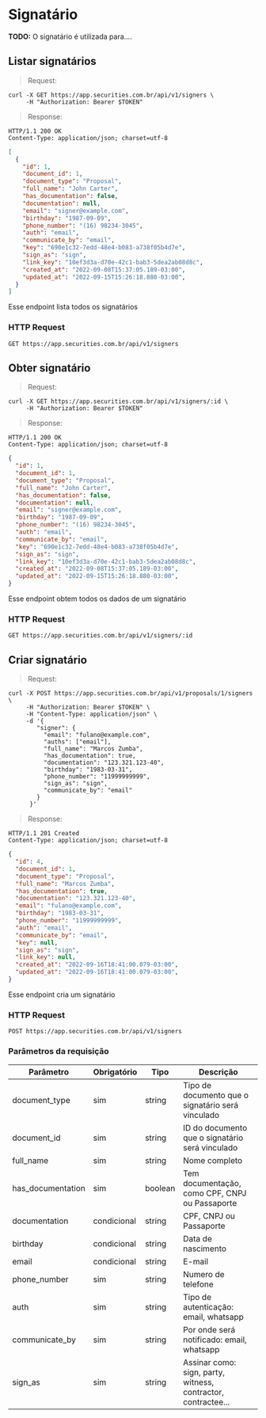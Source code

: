 # Signatário

**TODO:** O signatário é utilizada para....

## Listar signatários

> Request:

```shell
curl -X GET https://app.securities.com.br/api/v1/signers \
     -H "Authorization: Bearer $TOKEN"
```

> Response:

```shell
HTTP/1.1 200 OK
Content-Type: application/json; charset=utf-8
```

```json
[
  {
    "id": 1,
    "document_id": 1,
    "document_type": "Proposal",
    "full_name": "John Carter",
    "has_documentation": false,
    "documentation": null,
    "email": "signer@example.com",
    "birthday": "1987-09-09",
    "phone_number": "(16) 98234-3045",
    "auth": "email",
    "communicate_by": "email",
    "key": "690e1c32-7edd-48e4-b083-a738f05b4d7e",
    "sign_as": "sign",
    "link_key": "10ef3d3a-d70e-42c1-bab3-5dea2ab08d8c",
    "created_at": "2022-09-08T15:37:05.189-03:00",
    "updated_at": "2022-09-15T15:26:18.880-03:00",
  }
]
```

Esse endpoint lista todos os signatários

### HTTP Request

`GET https://app.securities.com.br/api/v1/signers`

## Obter signatário

> Request:

```shell
curl -X GET https://app.securities.com.br/api/v1/signers/:id \
     -H "Authorization: Bearer $TOKEN"
```

> Response:

```shell
HTTP/1.1 200 OK
Content-Type: application/json; charset=utf-8
```

```json
{
  "id": 1,
  "document_id": 1,
  "document_type": "Proposal",
  "full_name": "John Carter",
  "has_documentation": false,
  "documentation": null,
  "email": "signer@example.com",
  "birthday": "1987-09-09",
  "phone_number": "(16) 98234-3045",
  "auth": "email",
  "communicate_by": "email",
  "key": "690e1c32-7edd-48e4-b083-a738f05b4d7e",
  "sign_as": "sign",
  "link_key": "10ef3d3a-d70e-42c1-bab3-5dea2ab08d8c",
  "created_at": "2022-09-08T15:37:05.189-03:00",
  "updated_at": "2022-09-15T15:26:18.880-03:00",
}
```

Esse endpoint obtem todos os dados de um signatário

### HTTP Request

`GET https://app.securities.com.br/api/v1/signers/:id`

## Criar signatário

> Request:

```shell
curl -X POST https://app.securities.com.br/api/v1/proposals/1/signers \
     -H "Authorization: Bearer $TOKEN" \
     -H "Content-Type: application/json" \
     -d '{
        "signer": {
          "email": "fulano@example.com",
          "auths": ["email"],
          "full_name": "Marcos Zumba",
          "has_documentation": true,
          "documentation": "123.321.123-40",
          "birthday": "1983-03-31",
          "phone_number": "11999999999",
          "sign_as": "sign",
          "communicate_by": "email"
        }
      }'
```

> Response:

```shell
HTTP/1.1 201 Created
Content-Type: application/json; charset=utf-8
```

```json
{
  "id": 4,
  "document_id": 1,
  "document_type": "Proposal",
  "full_name": "Marcos Zumba",
  "has_documentation": true,
  "documentation": "123.321.123-40",
  "email": "fulano@example.com",
  "birthday": "1983-03-31",
  "phone_number": "11999999999",
  "auth": "email",
  "communicate_by": "email",
  "key": null,
  "sign_as": "sign",
  "link_key": null,
  "created_at": "2022-09-16T18:41:00.079-03:00",
  "updated_at": "2022-09-16T18:41:00.079-03:00",
}
```

Esse endpoint cria um signatário

### HTTP Request

`POST https://app.securities.com.br/api/v1/signers`

### Parâmetros da requisição

Parâmetro          | Obrigatório | Tipo        | Descrição
------------------ | ----------- | ----------- | -----------
document_type      | sim         | string      | Tipo de documento que o signatário será vinculado
document_id        | sim         | string      | ID do documento que o signatário será vinculado
full_name          | sim         | string      | Nome completo
has_documentation  | sim         | boolean     | Tem documentação, como CPF, CNPJ ou Passaporte
documentation      | condicional | string      | CPF, CNPJ ou Passaporte
birthday           | condicional | string      | Data de nascimento
email              | condicional | string      | E-mail
phone_number       | sim         | string      | Numero de telefone
auth               | sim         | string      | Tipo de autenticação: email, whatsapp
communicate_by     | sim         | string      | Por onde será notificado: email, whatsapp
sign_as            | sim         | string      | Assinar como: sign, party, witness, contractor, contractee...
